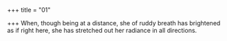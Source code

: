 +++
title = "01"

+++
When, though being at a distance, she of ruddy breath has brightened as  if right here,
she has stretched out her radiance in all directions. 